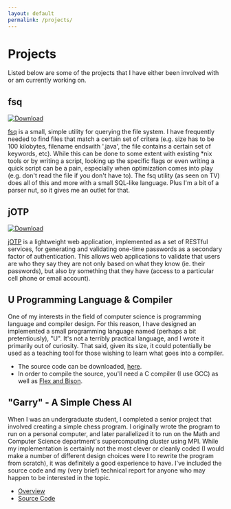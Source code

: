 ```yaml
---
layout: default
permalink: /projects/
---
```


# Projects

Listed below are some of the projects that I have either been involved with or am currently working on.

## fsq

[![Download](https://api.bintray.com/packages/upcrob/generic/fsq/images/download.svg)](https://bintray.com/upcrob/generic/fsq/_latestVersion)

[fsq](https://github.com/upcrob/fsq) is a small, simple utility for querying the file system.  I have frequently needed to find files that match a certain set of critera (e.g. size has to be 100 kilobytes, filename endswith '.java', the file contains a certain set of keywords, etc).  While this can be done to some extent with existing *nix tools or by writing a script, looking up the specific flags or even writing a quick script can be a pain, especially when optimization comes into play (e.g. don't read the file if you don't have to).  The fsq utility (as seen on TV) does all of this and more with a small SQL-like language.  Plus I'm a bit of a parser nut, so it gives me an outlet for that.

## jOTP

[![Download](https://api.bintray.com/packages/upcrob/generic/jOTP/images/download.svg)](https://bintray.com/upcrob/generic/jOTP/_latestVersion)

[jOTP](/jotp-overview) is a lightweight web application, implemented as a set of RESTful services, for generating and validating one-time passwords as a secondary factor of authentication.  This allows web applications to validate that users are who they say they are not only based on what they know (ie. their passwords), but also by something that they have (access to a particular cell phone or email account).

## U Programming Language & Compiler

One of my interests in the field of computer science is programming language and compiler design.  For this reason, I have designed an implemented a small programming language named (perhaps a bit pretentiously), "U".  It's not a terribly practical language, and I wrote it primarily out of curiosity.  That said, given its size, it could potentially be used as a teaching tool for those wishing to learn what goes into a compiler.

* The source code can be downloaded, [here](https://github.com/upcrob/u-programming-language).
* In order to compile the source, you'll need a C compiler (I use GCC) as well as [Flex and Bison](http://dinosaur.compilertools.net).

## "Garry" - A Simple Chess AI

When I was an undergraduate student, I completed a senior project that involved creating a simple chess program. I originally wrote the program to run on a personal computer, and later parallelized it to run on the Math and Computer Science department's supercomputing cluster using MPI.  While my implementation is certainly not the most clever or cleanly coded (I would make a number of different design choices were I to rewrite the program from scratch), it was definitely a good experience to have.  I've included the source code and my (very brief) technical report for anyone who may happen to be interested in the topic.

* [Overview](files/projects/ChessPaper.pdf)
* [Source Code](https://github.com/upcrob/garry)
